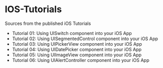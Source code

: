 # IOS-Tutorials
Sources from the published iOS Tutorials

- Tutorial 01: Using UISwitch component into your iOS App
- Tutorial 02: Using UISegmentedControl component into your iOS App
- Tutorial 03: Using UIPickerView component into your iOS App
- Tutorial 04: Using UIDatePicker component into your iOS App
- Tutorial 05: Using UIImageView component into your iOS App
- Tutorial 06: Using UIAlertController component into your iOS App
